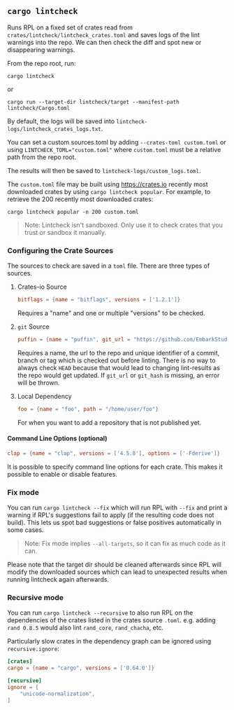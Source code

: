 ## `cargo lintcheck`

Runs RPL on a fixed set of crates read from
`crates/lintcheck/lintcheck_crates.toml` and saves logs of the lint warnings into the
repo.  We can then check the diff and spot new or disappearing warnings.

From the repo root, run:

```
cargo lintcheck
```

or

```
cargo run --target-dir lintcheck/target --manifest-path lintcheck/Cargo.toml
```

By default, the logs will be saved into
`lintcheck-logs/lintcheck_crates_logs.txt`.

You can set a custom sources.toml by adding `--crates-toml custom.toml` or using
`LINTCHECK_TOML="custom.toml"` where `custom.toml` must be a relative path from
the repo root.

The results will then be saved to `lintcheck-logs/custom_logs.toml`.

The `custom.toml` file may be built using <https://crates.io> recently most
downloaded crates by using `cargo lintcheck popular`. For example, to retrieve
the 200 recently most downloaded crates:

```
cargo lintcheck popular -n 200 custom.toml
```

> Note: Lintcheck isn't sandboxed. Only use it to check crates that you trust or
> sandbox it manually.

### Configuring the Crate Sources

The sources to check are saved in a `toml` file. There are three types of
sources.

1. Crates-io Source

   ```toml
   bitflags = {name = "bitflags", versions = ['1.2.1']}
   ```
   Requires a "name" and one or multiple "versions" to be checked.

2. `git` Source
   ````toml
   puffin = {name = "puffin", git_url = "https://github.com/EmbarkStudios/puffin", git_hash = "02dd4a3"}
   ````
   Requires a name, the url to the repo and unique identifier of a commit,
   branch or tag which is checked out before linting.  There is no way to always
   check `HEAD` because that would lead to changing lint-results as the repo
   would get updated.  If `git_url` or `git_hash` is missing, an error will be
   thrown.

3. Local Dependency
   ```toml
   foo = {name = "foo", path = "/home/user/foo"}
   ```
   For when you want to add a repository that is not published yet.

#### Command Line Options (optional)

```toml
clap = {name = "clap", versions = ['4.5.8'], options = ['-Fderive']}
```

It is possible to specify command line options for each crate. This makes it
possible to enable or disable features.

### Fix mode
You can run `cargo lintcheck --fix` which will run RPL with `--fix` and
print a warning if RPL's suggestions fail to apply (if the resulting code does not build). 
This lets us spot bad suggestions or false positives automatically in some cases.  

> Note: Fix mode implies `--all-targets`, so it can fix as much code as it can.

Please note that the target dir should be cleaned afterwards since RPL will modify
the downloaded sources which can lead to unexpected results when running lintcheck again afterwards.

### Recursive mode
You can run `cargo lintcheck --recursive` to also run RPL on the dependencies
of the crates listed in the crates source `.toml`. e.g. adding `rand 0.8.5`
would also lint `rand_core`, `rand_chacha`, etc.

Particularly slow crates in the dependency graph can be ignored using
`recursive.ignore`:

```toml
[crates]
cargo = {name = "cargo", versions = ['0.64.0']}

[recursive]
ignore = [
    "unicode-normalization",
]
```
